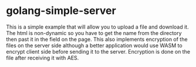 # golang-simple-server

This is a simple example that will allow you to upload a file and download it. The html is non-dynamic so you have to get the name from the directory then past it in the field on the page. This also implements encryption of the files on the server side although a better application would use WASM to encrypt client side before sending it to the server. Encryption is done on the file after receiving it with AES.
